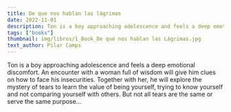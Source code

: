 ```yaml
---
title: De que nos hablan las lágrimas
date: 2022-11-01
description: Ton is a boy approaching adolescence and feels a deep emotional discomfort. An encounter with a woman full of wisdom will give him clues on how to face his insecurities.
tags: ["books"]
thumbnail: img/libros/1_Book_De qué nos hablan las Lágrimas.jpg
text_author: Pilar Camps
---
```


Ton is a boy approaching adolescence and feels a deep emotional discomfort. An encounter with a woman full of wisdom will give him clues on how to face his insecurities.
Together with her, he will explore the mystery of tears to learn the value of being yourself, trying to know yourself and not comparing yourself with others.
But not all tears are the same or serve the same purpose…